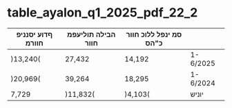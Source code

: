 # table_ayalon_q1_2025_pdf_22_2

| ףדוע יסנניפ חוורמ | הבילה תוליעפמ חוור | סמ ינפל ללוכ חוור כ"הס |  |
|---|---|---|---|
| )13,240( | 27,432 | 14,192 | 1-6/2025 |
| )20,969( | 39,264 | 18,295 | 1-6/2024 |
| 7,729 | )11,832( | )4,103( | יוניש |
